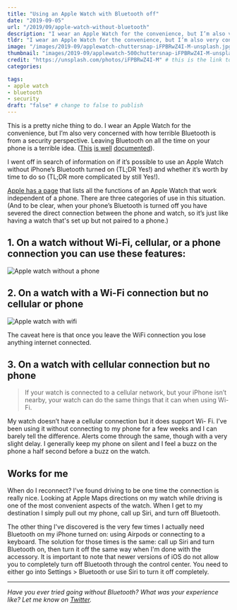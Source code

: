 ```yaml
---
title: "Using an Apple Watch with Bluetooth off"
date: "2019-09-05"
url: "/2019/09/apple-watch-without-bluetooth"
description: "I wear an Apple Watch for the convenience, but I’m also very concerned with how terrible Bluetooth is from a security perspective. I wanted to find out if it's possible to use the watch without the bluetooth."
tldr: "I wear an Apple Watch for the convenience, but I’m also very concerned with how terrible Bluetooth is from a security perspective. I wanted to find out if it's possible to use the watch without the bluetooth."
image: "/images/2019-09/applewatch-chuttersnap-iFPBRwZ4I-M-unsplash.jpg" # default width is 1280, path starts with "img/whatever.ext"
thumbnail: "images/2019-09/applewatch-500chuttersnap-iFPBRwZ4I-M-unsplash.jpeg" # default size should be 500x500, path starts with "img/whatever.ext"
credit: "https://unsplash.com/photos/iFPBRwZ4I-M" # this is the link to the page the image came from 
categories:

tags: 
- apple watch
- bluetooth
- security
draft: "false" # change to false to publish
---
```


This is a pretty niche thing to do. I wear an Apple Watch for the convenience, but I’m also very concerned with how terrible Bluetooth is from a security perspective. Leaving Bluetooth on all the time on your phone is a terrible idea. ([This](https://mashable.com/article/bluetooth-is-bad/) [is well](https://www.wired.com/story/bluetooth-complex-security-risk/) [documented](https://www.csoonline.com/article/3431705/are-you-being-tracked-through-a-bluetooth-security-vulnerability.html)).

I went off in search of information on if it’s possible to use an Apple Watch without iPhone’s Bluetooth turned on (TL;DR Yes!) and whether it’s worth by time to do so (TL;DR more complicated by still Yes!).

[Apple has a page](https://support.apple.com/en-us/HT205547) that lists all the functions of an Apple Watch that work independent of a phone. There are three categories of use in this situation. (And to be clear, when your phone’s Bluetooth is turned off you have severed the direct connection between the phone and watch, so it’s just like having a watch that's set up but not paired to a phone.)

## 1. On a watch without Wi-Fi, cellular, or a phone connection you can use these features:

![Apple watch without a phone](/img/2019-09/watch-no-phone.png)

## 2. On a watch with a Wi-Fi connection but no cellular or phone

![Apple watch with wifi](/img/2019-09/watch-with-wifi.png)

The caveat here is that once you leave the WiFi connection you lose anything internet connected.

## 3. On a watch with cellular connection but no phone

> If your watch is connected to a cellular network, but your iPhone isn’t nearby, your watch can do the same things that it can when using Wi-Fi.  

My watch doesn’t have a cellular connection but it does support Wi- Fi. I’ve been using it without connecting to my phone for a few weeks and I can barely tell the difference. Alerts come through the same, though with a very slight delay. I generally keep my phone on silent and I feel a buzz on the phone a half second before a buzz on the watch. 

## Works for me

When do I reconnect? I’ve found driving to be one time the connection is really nice. Looking at Apple Maps directions on my watch while driving is one of the most convenient aspects of the watch. When I get to my destination I simply pull out my phone, call up Siri, and turn off Bluetooth.

The other thing I've discovered is the very few times I actually need Bluetooth on my iPhone turned on: using Airpods or connecting to a keyboard. The solution for those times is the same: call up Siri and turn Bluetooth on, then turn it off the same way when I'm done with the accessory. It is important to note that newer versions of iOS do not allow you to completely turn off Bluetooth through the control center. You need to either go into Settings > Bluetooth or use Siri to turn it off completely. 

---

*Have you ever tried going without Bluetooth? What was your experience like? Let me know on [Twitter](https://twitter.com/adamtervort/).*